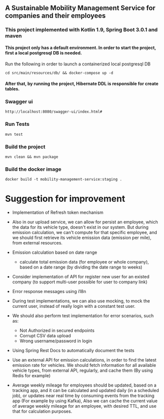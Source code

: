

## A Sustainable Mobility Management Service for companies and their employees


### This project implemented with Kotlin 1.9, Spring Boot 3.0.1 and maven

#### This project only has a default environment. In order to start the project, first a local postgresql DB is needed.
Run the following in order to launch a containerized local postgresql DB

    cd src/main/resources/db/ && docker-compose up -d
    
#### After that, by running the project, Hibernate DDL is responsible for create tables.


### Swagger ui
    http://localhost:8080/swagger-ui/index.html#

### Run Tests
    mvn test 

### Build the project
    mvn clean && mvn package

### Build the docker image
    docker build -t mobility-management-service:staging .


# Suggestion for improvement

- Implementation of Refresh token mechanism


- Also in our upload service, we can allow for persist an employee, which the data for its vehicle type,
    doesn't exist in our system. But during emission calculation, we can't compute for that specific employee,
    and we should first retrieve its vehicle emission data (emission per mile), from external resources.


- Emission calculation based on date range
  - calculate total emission data (for employee or whole company),
     based on a date range (by dividing the date range to weeks)
  

- Consider implementation of API for register new user for an existed company
  (to support multi-user possible for user to company link)


- Error response messages using i18n


- During test implementations, we can also use mocking, to mock the current user,
  instead of really login with a constant test user.
- We should also perform test implementation for error scenarios, such as: 
  - Not Authorized in secured endpoints
  - Corrupt CSV data upload
  - Wrong username/password in login


- Using Spring Rest Docs to automatically document the tests


- Use an external API for emission calculations, in order to find the latest
    emission rate for vehicles. We should fetch information for all available vehicle types, from external API, regularly,
    and cache them (By using Redis for example)


- Average weekly mileage for employees should be updated, based on a tracking app,
    and it can be calculated and updated daily (in a scheduled job), or updates near real time
    by consuming events from the tracking app (For example by using Kafka),
    Also we can cache the current value of average weekly mileage for an employee, with desired TTL, and use that for 
    calculation purposes.
